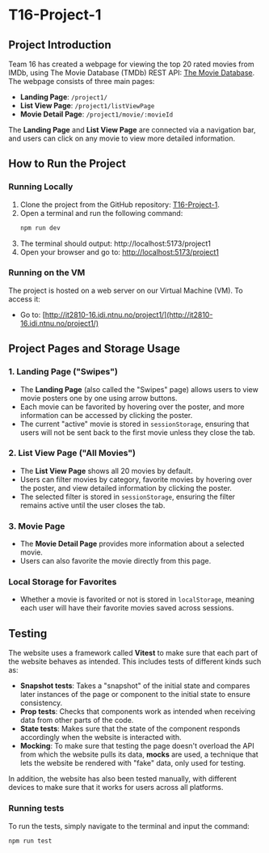 # T16-Project-1

## Project Introduction
Team 16 has created a webpage for viewing the top 20 rated movies from IMDb, using The Movie Database (TMDb) REST API: [The Movie Database](https://www.themoviedb.org/). The webpage consists of three main pages:
- **Landing Page**: `/project1/`
- **List View Page**: `/project1/listViewPage`
- **Movie Detail Page**: `/project1/movie/:movieId`

The **Landing Page** and **List View Page** are connected via a navigation bar, and users can click on any movie to view more detailed information.

## How to Run the Project

### Running Locally
1. Clone the project from the GitHub repository: [T16-Project-1](https://git.ntnu.no/IT2810-H24/T16-Project-1/tree/main).
2. Open a terminal and run the following command:
    ```sh
    npm run dev
    ```
3. The terminal should output: http://localhost:5173/project1
4. Open your browser and go to: [http://localhost:5173/project1](http://localhost:5173/project1)

### Running on the VM
The project is hosted on a web server on our Virtual Machine (VM). To access it:
- Go to: [http://it2810-16.idi.ntnu.no/project1/](http://it2810-16.idi.ntnu.no/project1/)

## Project Pages and Storage Usage

### 1. Landing Page ("Swipes")
- The **Landing Page** (also called the "Swipes" page) allows users to view movie posters one by one using arrow buttons.
- Each movie can be favorited by hovering over the poster, and more information can be accessed by clicking the poster.
- The current "active" movie is stored in `sessionStorage`, ensuring that users will not be sent back to the first movie unless they close the tab.

### 2. List View Page ("All Movies")
- The **List View Page** shows all 20 movies by default.
- Users can filter movies by category, favorite movies by hovering over the poster, and view detailed information by clicking the poster.
- The selected filter is stored in `sessionStorage`, ensuring the filter remains active until the user closes the tab.

### 3. Movie Page
- The **Movie Detail Page** provides more information about a selected movie.
- Users can also favorite the movie directly from this page.

### Local Storage for Favorites
- Whether a movie is favorited or not is stored in `localStorage`, meaning each user will have their favorite movies saved across sessions.

## Testing
The website uses a framework called **Vitest** to make sure that each part of the website behaves as intended. This includes tests of different kinds such as:
- **Snapshot tests**: Takes a "snapshot" of the initial state and compares later instances of the page or component to the initial state to ensure consistency. 
- **Prop tests**: Checks that components work as intended when receiving data from other parts of the code.
- **State tests**: Makes sure that the state of the component responds accordingly when the website is interacted with.
- **Mocking**: To make sure that testing the page doesn't overload the API from which the website pulls its data, **mocks** are used, a technique that lets the website be rendered with "fake" data, only used for testing.

In addition, the website has also been tested manually, with different devices to make sure that it works for users across all platforms. 

### Running tests
To run the tests, simply navigate to the terminal and input the command:
```sh
npm run test
```


